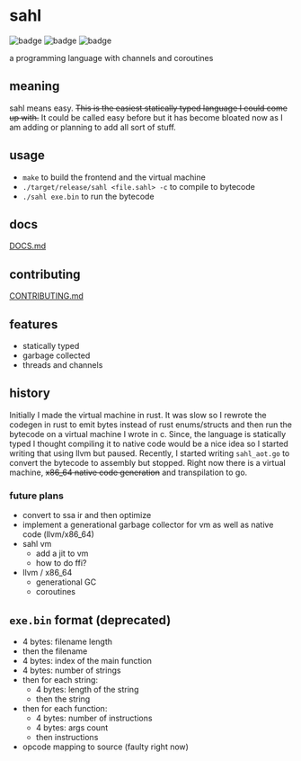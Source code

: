 # sahl

![badge](https://img.shields.io/endpoint?url=https://gist.githubusercontent.com/ammarbinfaisal/2bc57fe31c6d742b25defe3549e78433/raw/51e6f239a466298ae66b7013dd8073f9820b667f/aot.json)
![badge](https://img.shields.io/endpoint?url=https://gist.githubusercontent.com/ammarbinfaisal/2bc57fe31c6d742b25defe3549e78433/raw/51e6f239a466298ae66b7013dd8073f9820b667f/go.json)
![badge](https://img.shields.io/endpoint?url=https://gist.githubusercontent.com/ammarbinfaisal/2bc57fe31c6d742b25defe3549e78433/raw/51e6f239a466298ae66b7013dd8073f9820b667f/tests.json)

a programming language with channels and coroutines

## meaning

sahl means easy. <s>This is the easiest statically typed language I could come up with.</s> It could be called easy before but it has become bloated now as I am adding or planning to add all sort of stuff.

## usage

- `make` to build the frontend and the virtual machine
- `./target/release/sahl <file.sahl> -c` to compile to bytecode
- `./sahl exe.bin` to run the bytecode

## docs

[DOCS.md](DOCS.md)

## contributing

[CONTRIBUTING.md](CONTRIBUTING.md)

## features

- statically typed
- garbage collected
- threads and channels

## history

Initially I made the virtual machine in rust. It was slow so I rewrote the codegen in rust to emit bytes instead of rust enums/structs and then run the bytecode on a virtual machine I wrote in c. Since, the language is statically typed I thought compiling it to native code would be a nice idea so I started writing that using llvm but paused. Recently, I started writing `sahl_aot.go` to convert the bytecode to assembly but stopped. Right now there is a virtual machine, <s>x86_64 native code generation</s> and transpilation to go.


### future plans

- convert to ssa ir and then optimize
- implement a generational garbage collector for vm as well as native code (llvm/x86_64)
- sahl vm
  - add a jit to vm
  - how to do ffi?
- llvm / x86_64
  - generational GC
  - coroutines

## `exe.bin` format (deprecated)

- 4 bytes: filename length
- then the filename
- 4 bytes: index of the main function
- 4 bytes: number of strings
- then for each string:
  - 4 bytes: length of the string
  - then the string
- then for each function:
  - 4 bytes: number of instructions
  - 4 bytes: args count
  - then instructions
- opcode mapping to source (faulty right now)
